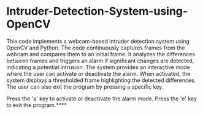# Intruder-Detection-System-using-OpenCV

 This code implements a webcam-based intruder detection system using OpenCV and Python. The code continuously captures frames from the webcam and compares them to an initial frame. It analyzes the differences between frames and triggers an alarm if significant changes are detected, indicating a potential intrusion. The system provides an interactive mode where the user can activate or deactivate the alarm. When activated, the system displays a thresholded frame highlighting the detected differences. The user can also exit the program by pressing a specific key.


Press the 'a' key to activate or deactivate the alarm mode.
Press the 'e' key to exit the program.****
